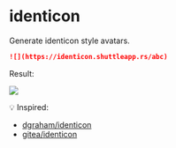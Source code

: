 # identicon

Generate identicon style avatars.

```markdown
![](https://identicon.shuttleapp.rs/abc)
```

Result:

![](https://identicon.shuttleapp.rs/abc)

💡 Inspired:

- [dgraham/identicon](https://github.com/dgraham/identicon)
- [gitea/identicon](https://github.com/go-gitea/gitea/tree/main/modules/avatar/identicon)
